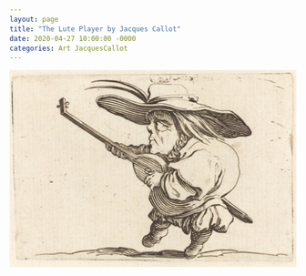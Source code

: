 ```yaml
---
layout: page
title: "The Lute Player by Jacques Callot"
date: 2020-04-27 10:00:00 -0000
categories: Art JacquesCallot
---
```

![The Lute Player](/images/TheLutePlayer.jpg)
